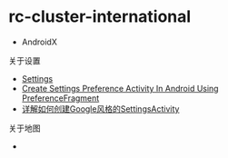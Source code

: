 # rc-cluster-international

* AndroidX


关于设置
* [Settings](https://developer.android.com/guide/topics/ui/settings)
* [Create Settings Preference Activity In Android Using PreferenceFragment](https://code.luasoftware.com/tutorials/android/create-settings-preference-activity-in-android)
* [详解如何创建Google风格的SettingsActivity](https://www.jianshu.com/p/f5f8834ee9af)

关于地图
* []()